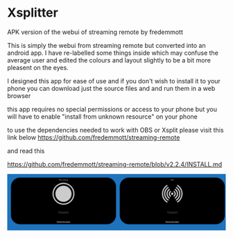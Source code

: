 # Xsplitter
APK version of the webui of streaming remote by fredemmott


This is simply the webui from streaming remote but converted into an android app.
I have re-labelled some things inside which may confuse the average user and edited the colours and layout slightly to be a bit more pleasent on the eyes.

I designed this app for ease of use and if you don't wish to install it to your phone
you can download just the source files and and run them in a web browser

this app requires no special permissions or access to your phone but you will have to enable "install from unknown resource" on your phone

to use the dependencies needed to work with OBS or Xsplit please visit this link below
https://github.com/fredemmott/streaming-remote

and read this

https://github.com/fredemmott/streaming-remote/blob/v2.2.4/INSTALL.md

<img src="screen.jpg">
